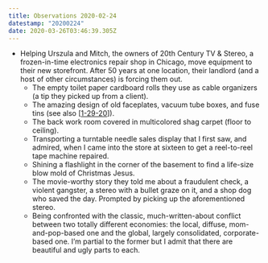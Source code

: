 ```yaml
---
title: Observations 2020-02-24
datestamp: "20200224"
date: 2020-03-26T03:46:39.305Z
---
```

- Helping Urszula and Mitch, the owners of 20th Century TV & Stereo, a frozen-in-time electronics repair shop in Chicago, move equipment to their new storefront. After 50 years at one location, their landlord (and a host of other circumstances) is forcing them out.
	- The empty toilet paper cardboard rolls they use as cable organizers (a tip they picked up from a client).
	- The amazing design of old faceplates, vacuum tube boxes, and fuse tins (see also [[1-29-20](https://spencertweedy.com/observations/20200129/)]).
	- The back work room covered in multicolored shag carpet (floor to ceiling).
	- Transporting a turntable needle sales display that I first saw, and admired, when I came into the store at sixteen to get a reel-to-reel tape machine repaired.
	- Shining a flashlight in the corner of the basement to find a life-size blow mold of Christmas Jesus.
	- The movie-worthy story they told me about a fraudulent check, a violent gangster, a stereo with a bullet graze on it, and a shop dog who saved the day. Prompted by picking up the aforementioned stereo.
	- Being confronted with the classic, much-written-about conflict between two totally different economies: the local, diffuse, mom-and-pop-based one and the global, largely consolidated, corporate-based one. I’m partial to the former but I admit that there are beautiful and ugly parts to each.
